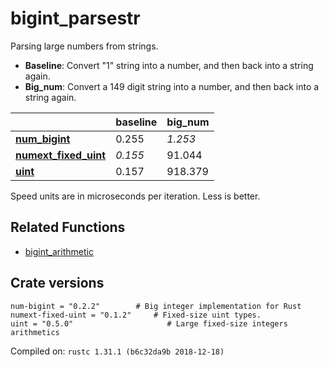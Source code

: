 # bigint_parsestr
Parsing large numbers from strings.

* **Baseline**: Convert "1" string into a number, and then back into a string again.
* **Big_num**: Convert a 149 digit string into a number, and then back into a string again.

| | baseline | big_num |
| --- | --- | --- |
| **[num_bigint](https://crates.io/crates/num_bigint)** | 0.255 | *1.253* |
| **[numext_fixed_uint](https://crates.io/crates/numext_fixed_uint)** | *0.155* | 91.044 |
| **[uint](https://crates.io/crates/uint)** | 0.157 | 918.379 |

Speed units are in microseconds per iteration. Less is better.

## Related Functions

* [bigint_arithmetic](../bigint_arithmetic)

## Crate versions

    num-bigint = "0.2.2"        # Big integer implementation for Rust
    numext-fixed-uint = "0.1.2"     # Fixed-size uint types.
    uint = "0.5.0"                     # Large fixed-size integers arithmetics

Compiled on: `rustc 1.31.1 (b6c32da9b 2018-12-18)`